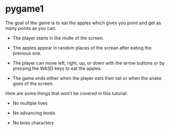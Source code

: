 # pygame1
The goal of the game is to eat the apples which gives you point and get as many points as you can:

- The player starts in the midle of the screen.

- The apples appear in random places of the screan after eating the previous one.

- The player can move left, right, up, or down with the arrow buttons or by pressing the WASD keys to eat the apples.

- The game ends either when the player eats their tail or when the snake goes of the screen.

Here are some things that won’t be covered in this tutorial:

- No multiple lives

- No advancing levels

- No boss characters
